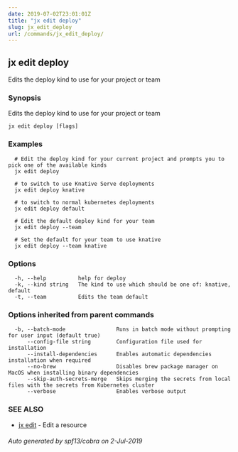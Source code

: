 ```yaml
---
date: 2019-07-02T23:01:01Z
title: "jx edit deploy"
slug: jx_edit_deploy
url: /commands/jx_edit_deploy/
---
```

## jx edit deploy

Edits the deploy kind to use for your project or team

### Synopsis

Edits the deploy kind to use for your project or team

```
jx edit deploy [flags]
```

### Examples

```
  # Edit the deploy kind for your current project and prompts you to pick one of the available kinds
  jx edit deploy
  
  # to switch to use Knative Serve deployments
  jx edit deploy knative
  
  # to switch to normal kubernetes deployments
  jx edit deploy default
  
  # Edit the default deploy kind for your team
  jx edit deploy --team
  
  # Set the default for your team to use knative
  jx edit deploy --team knative
```

### Options

```
  -h, --help          help for deploy
  -k, --kind string   The kind to use which should be one of: knative, default
  -t, --team          Edits the team default
```

### Options inherited from parent commands

```
  -b, --batch-mode                Runs in batch mode without prompting for user input (default true)
      --config-file string        Configuration file used for installation
      --install-dependencies      Enables automatic dependencies installation when required
      --no-brew                   Disables brew package manager on MacOS when installing binary dependencies
      --skip-auth-secrets-merge   Skips merging the secrets from local files with the secrets from Kubernetes cluster
      --verbose                   Enables verbose output
```

### SEE ALSO

* [jx edit](/commands/jx_edit/)	 - Edit a resource

###### Auto generated by spf13/cobra on 2-Jul-2019
